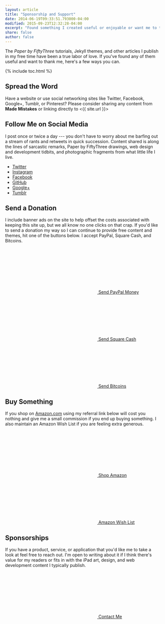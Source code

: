 ```yaml
---
layout: article
title: "Sponsorship and Support"
date: 2014-06-19T09:33:51.793000-04:00
modified: 2015-09-23T12:32:28-04:00
excerpt: "Found something I created useful or enjoyable or want me to take a look at your product or app? Here's how."
share: false
author: false
---
```


The *Paper by FiftyThree* tutorials, Jekyll themes, and other articles I publish in my free time have been a true labor of love. If you've found any of them useful and want to thank me, here's a few ways you can.

{% include toc.html %}

## Spread the Word

Have a website or use social networking sites like Twitter, Facebook, Google+, Tumblr, or Pinterest? Please consider sharing any content from **Made Mistakes** or linking directly to <{{ site.url }}>

## Follow Me on Social Media

I post once or twice a day --- you don't have to worry about me barfing out a stream of rants and retweets in quick succession. Content shared is along the lines of sarcastic remarks, Paper by FiftyThree drawings, web design and development tidbits, and photographic fragments from what little life I live.

* [Twitter](https://twitter.com/mmistakes)
* [Instagram](https://instagram.com/mmistakes/)
* [Facebook](https://www.facebook.com/michaelrose)
* [GitHub](https://github.com/mmistakes)
* [Google+](https://plus.google.com/+MichaelRoseDesign/posts)
* [Tumblr](http://mademistakes.tumblr.com/)

## Send a Donation

I include banner ads on the site to help offset the costs associated with keeping this site up, but we all know no one clicks on that crap. If you'd like to send a donation my way so I can continue to provide free content and themes, hit one of the buttons below. I accept PayPal, Square Cash, and Bitcoins.

<p markdown="0">
  <a href="https://www.paypal.com/cgi-bin/webscr?cmd=_s-xclick&hosted_button_id=M6U4FS8Y794X4" onclick="ga('send', 'event', 'link', 'click', 'Send PayPal');" class="btn"><svg><use xlink:href="#icon-paypal"></use></svg> Send PayPal Money</a>
  <a href="https://cash.me/$mmistakes" onclick="ga('send', 'event', 'link', 'click', 'Send Square Cash');" class="btn"><svg><use xlink:href="#icon-dollar-sign"></use></svg> Send Square Cash</a>
  <a href="https://coinbase.com/checkouts/0a71043d672fbedccb0ce98e139a8a17" onclick="ga('send', 'event', 'link', 'click', 'Send Bitcoins');" class="btn"><svg><use xlink:href="#icon-bitcoin"></use></svg> Send Bitcoins</a>
</p>

## Buy Something

If you shop on [Amazon.com](http://www.amazon.com/?_encoding=UTF8&camp=1789&creative=390957&linkCode=ur2&tag=mademist-20&linkId=P557QDXPWEYIZTDS) using my referral link below will cost you nothing and give me a small commission if you end up buying something. I also maintain an Amazon Wish List if you are feeling extra generous.

<p markdown="0">
  <a href="http://www.amazon.com/?_encoding=UTF8&camp=1789&creative=390957&linkCode=ur2&tag=mademist-20&linkId=P557QDXPWEYIZTDS" onclick="ga('send', 'event', 'link', 'click', 'Shop Amazon');" class="btn"><svg><use xlink:href="#icon-amazon"></use></svg> Shop Amazon</a>
  <a href="http://amzn.com/w/1K58RT2NS0SDP" onclick="ga('send', 'event', 'link', 'click', 'Amazon Wish List');" class="btn"><svg><use xlink:href="#icon-amazon"></use></svg> Amazon Wish List</a>
</p>

## Sponsorships

If you have a product, service, or application that you'd like me to take a look at feel free to reach out. I'm open to writing about it if I think there's value for my readers or fits in with the iPad art, design, and web development content I typically publish.

<p markdown="0">
  <a href="{{ site.url }}/contact/" onclick="ga('send', 'event', 'link', 'click', 'Contact');" class="btn"><svg><use xlink:href="#icon-comments"></use></svg> Contact Me</a>
</p>

